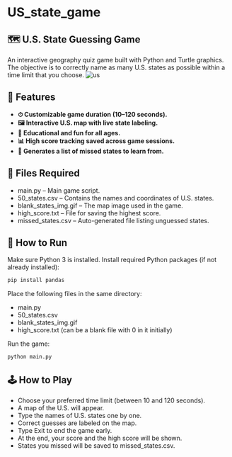 # US_state_game
## 🗺️ U.S. State Guessing Game
An interactive geography quiz game built with Python and Turtle graphics. The objective is to correctly name as many U.S. states as possible within a time limit that you choose.
![us](https://github.com/user-attachments/assets/b3bee6f6-a86c-469b-94a6-ac53ce77448f)

## 🎯 Features
- **⏱ Customizable game duration (10–120 seconds).**
- **🖼 Interactive U.S. map with live state labeling.**
- **🧠 Educational and fun for all ages.**
- **📊 High score tracking saved across game sessions.**
- **📄 Generates a list of missed states to learn from.**

## 📁 Files Required
- main.py – Main game script.
- 50_states.csv – Contains the names and coordinates of U.S. states.
- blank_states_img.gif – The map image used in the game.
- high_score.txt – File for saving the highest score.
- missed_states.csv – Auto-generated file listing unguessed states.

## 🚀 How to Run
Make sure Python 3 is installed.
Install required Python packages (if not already installed):
  ``` bash
pip install pandas
```
Place the following files in the same directory:
- main.py
- 50_states.csv
- blank_states_img.gif
- high_score.txt (can be a blank file with 0 in it initially)

Run the game:
```bash
python main.py
```

## 🕹 How to Play
- Choose your preferred time limit (between 10 and 120 seconds).
- A map of the U.S. will appear.
- Type the names of U.S. states one by one.
- Correct guesses are labeled on the map.
- Type Exit to end the game early.
- At the end, your score and the high score will be shown.
- States you missed will be saved to missed_states.csv.
